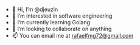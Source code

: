 - 👋 Hi, I’m @djeuzin
- 👀 I’m interested in software engineering
- 🌱 I’m currently learning Golang
- 💞️ I’m looking to collaborate on anything
- 📫 You can email me at rafaelfmg72@gmail.com
